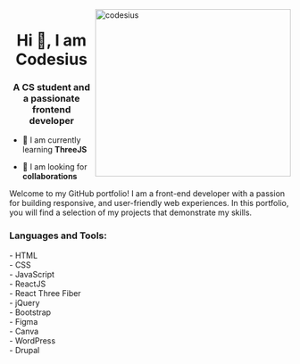 <img align="right" width="350" height="300" src="https://images.unsplash.com/photo-1488590528505-98d2b5aba04b?q=80&w=2070&auto=format&fit=crop&ixlib=rb-4.0.3&ixid=M3wxMjA3fDB8MHxwaG90by1wYWdlfHx8fGVufDB8fHx8fA%3D%3D" alt="codesius">

<h1 align="center">Hi 👋, I am Codesius</h1>
<h3 align="center">A CS student and a passionate frontend developer</h3>


- 🌱 I am currently learning **ThreeJS**

- 🤝 I am looking for **collaborations**


<p align="left">
Welcome to my GitHub portfolio! I am a front-end developer with a passion for building responsive, and user-friendly web experiences. In this portfolio, you will find a selection of my projects that demonstrate my skills.
</p>

<p align="left">
</p>

<h3 align="left">Languages and Tools:</h3>
<p align="left">
- HTML <br>
- CSS <br>
- JavaScript <br>
- ReactJS <br>
- React Three Fiber <br>
- jQuery <br>
- Bootstrap <br>
- Figma <br>
- Canva <br>
- WordPress <br>
- Drupal <br>
</p>

